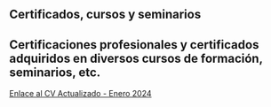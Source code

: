 Certificados, cursos y seminarios
-
Certificaciones profesionales y certificados adquiridos en diversos cursos de formación, seminarios, etc.
-
[Enlace al CV Actualizado - Enero 2024](CV-Matias-Sinare.pdf)
